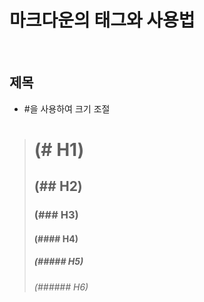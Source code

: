 # 마크다운의 태그와 사용법

<br>

## 제목

+ #을 사용하여 크기 조절

> # (# H1)
> ## (## H2)
> ### (### H3)
> #### (#### H4)
> ##### (##### H5)
> ###### (###### H6)
